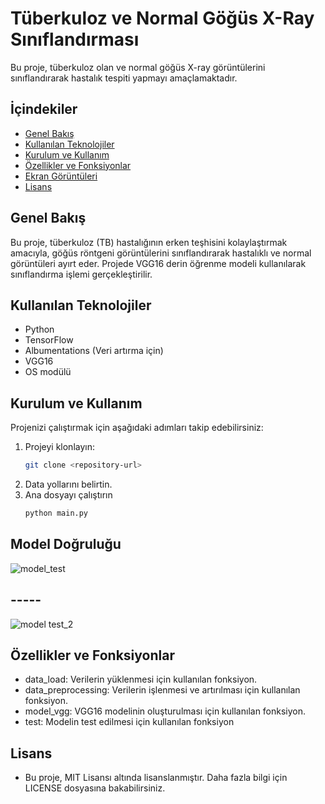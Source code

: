 # Tüberkuloz ve Normal Göğüs X-Ray Sınıflandırması

Bu proje, tüberkuloz olan ve normal göğüs X-ray görüntülerini sınıflandırarak hastalık tespiti yapmayı amaçlamaktadır.

## İçindekiler
- [Genel Bakış](#genel-bakış)
- [Kullanılan Teknolojiler](#kullanılan-teknolojiler)
- [Kurulum ve Kullanım](#kurulum-ve-kullanım)
- [Özellikler ve Fonksiyonlar](#özellikler-ve-fonksiyonlar)
- [Ekran Görüntüleri](#ekran-görüntüleri)
- [Lisans](#lisans)

## Genel Bakış
Bu proje, tüberkuloz (TB) hastalığının erken teşhisini kolaylaştırmak amacıyla, göğüs röntgeni görüntülerini sınıflandırarak hastalıklı ve normal görüntüleri ayırt eder. Projede VGG16 derin öğrenme modeli kullanılarak sınıflandırma işlemi gerçekleştirilir.

## Kullanılan Teknolojiler
- Python
- TensorFlow
- Albumentations (Veri artırma için)
- VGG16
- OS modülü

## Kurulum ve Kullanım
Projenizi çalıştırmak için aşağıdaki adımları takip edebilirsiniz:

1. Projeyi klonlayın:
   ```bash
   git clone <repository-url>

2. Data yollarını belirtin.
3. Ana dosyayı çalıştırın
   ```bash
   python main.py
   
## Model Doğruluğu

![model_test](image.png)
## -----
![model test_2](image_2.png)


## Özellikler ve Fonksiyonlar
- data_load: Verilerin yüklenmesi için kullanılan fonksiyon.
- data_preprocessing: Verilerin işlenmesi ve artırılması için kullanılan fonksiyon.
- model_vgg: VGG16 modelinin oluşturulması için kullanılan fonksiyon.
- test: Modelin test edilmesi için kullanılan fonksiyon

## Lisans
- Bu proje, MIT Lisansı altında lisanslanmıştır. Daha fazla bilgi için LICENSE dosyasına bakabilirsiniz.
